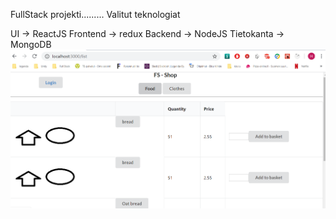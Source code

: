 FullStack projekti.........
Valitut teknologiat


UI -> ReactJS
Frontend -> redux
Backend -> NodeJS 
Tietokanta -> MongoDB
![test](./images/products.png)